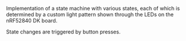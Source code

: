 Implementation of a state machine with various states, each of which is determined by a custom light pattern shown through the LEDs on the nRF52840 DK board.

State changes are triggered by button presses.
